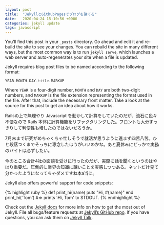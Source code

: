 ```yaml
---
layout: post
title:  "JekyllとGithubPagesでブログを建てる"
date:   2020-04-24 15:10:56 +0900
categories: jekyll update
tags: javascript
---
```

You’ll find this post in your `_posts` directory. Go ahead and edit it and re-build the site to see your changes. You can rebuild the site in many different ways, but the most common way is to run `jekyll serve`, which launches a web server and auto-regenerates your site when a file is updated.

Jekyll requires blog post files to be named according to the following format:

`YEAR-MONTH-DAY-title.MARKUP`

Where `YEAR` is a four-digit number, `MONTH` and `DAY` are both two-digit numbers, and `MARKUP` is the file extension representing the format used in the file. After that, include the necessary front matter. Take a look at the source for this post to get an idea about how it works.

Railsの上で無理やり Javascript を動かして計算をしていたのだが、流石に色々不便なので Rails 本体に計算機能をリファクタリングした。フロントも大分すっきりして利便性も増したのではないだろうか。

7月末まで研究がめちゃくちゃ忙しそうで就活が思うように進まず四苦八苦。ひと段落つくまでそっちに専念したほうがいいのかな。あと夏休みにどっかで実務のバイトは必ずしたい。

今のところ合計4社の面談を受けに行ったのだが、実際に話を聞くというのはやはり重要だ。圧倒的に業界の知識に疎いことを実感しつつある。ネットだけ見て分かったようになってちゃダメですね本a当に。

Jekyll also offers powerful support for code snippets:

{% highlight ruby %}
def print_hi(name)
  puts "Hi, #{name}"
end
print_hi('Tom')
#=> prints 'Hi, Tom' to STDOUT.
{% endhighlight %}

Check out the [Jekyll docs][jekyll-docs] for more info on how to get the most out of Jekyll. File all bugs/feature requests at [Jekyll’s GitHub repo][jekyll-gh]. If you have questions, you can ask them on [Jekyll Talk][jekyll-talk].

[jekyll-docs]: https://jekyllrb.com/docs/home
[jekyll-gh]:   https://github.com/jekyll/jekyll
[jekyll-talk]: https://talk.jekyllrb.com/
